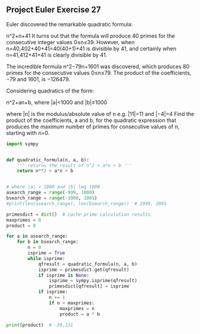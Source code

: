 ## Project Euler Exercise 27

Euler discovered the remarkable quadratic formula:

n^2+n+41
It turns out that the formula will produce 40 primes for the consecutive integer values 0≤n≤39. However, when n=40,402+40+41=40(40+1)+41 is divisible by 41, and certainly when n=41,412+41+41 is clearly divisible by 41.

The incredible formula n^2−79n+1601 was discovered, which produces 80 primes for the consecutive values 0≤n≤79. The product of the coefficients, −79 and 1601, is −126479.

Considering quadratics of the form:

n^2+an+b, where |a|<1000 and |b|≤1000

where |n| is the modulus/absolute value of n
e.g. |11|=11 and |−4|=4
Find the product of the coefficients, a and b, for the quadratic expression that produces the maximum number of primes for consecutive values of n, starting with n=0.

```python
import sympy


def quadratic_formula(n, a, b):
    ''' returns the result of n^2 + a*n + b '''
    return n**2 + a*n + b


# where |a| < 1000 and |b| leq 1000
asearch_range = range(-999, 1000)
bsearch_range = range(-1000, 1001)
#print(len(asearch_range), len(bsearch_range))  # 1999, 2001

primesdict = dict()  # cache prime calculation results
maxprimes = 0
product = 0

for a in asearch_range:
    for b in bsearch_range:
        n = 0
        isprime = True
        while isprime:
            qfresult = quadratic_formula(n, a, b)
            isprime = primesdict.get(qfresult)
            if isprime is None:
                isprime = sympy.isprime(qfresult)
                primesdict[qfresult] = isprime
            if isprime:
                n += 1
                if n > maxprimes:
                    maxprimes = n
                    product = a * b

print(product)  # -59,231
```
